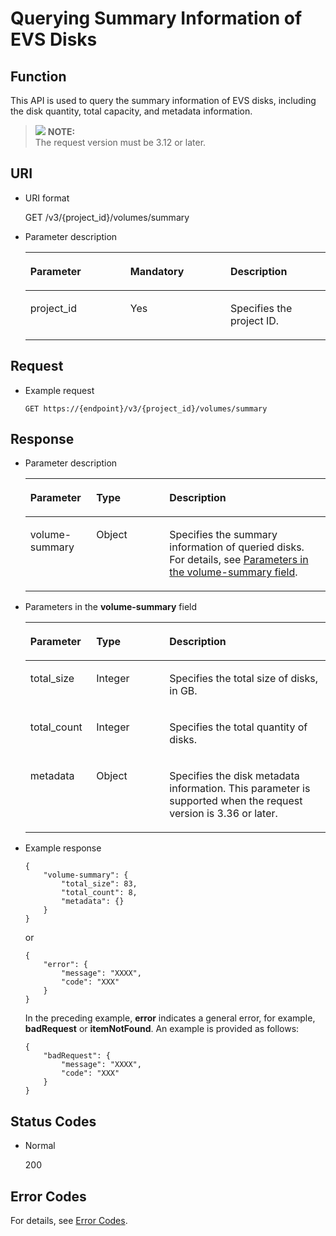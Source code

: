# Querying Summary Information of EVS Disks<a name="evs_04_3046"></a>

## Function<a name="section13269437577"></a>

This API is used to query the summary information of EVS disks, including the disk quantity, total capacity, and metadata information.

>![](/images/icon-note.gif) **NOTE:**   
>The request version must be 3.12 or later.  

## URI<a name="section433454325717"></a>

-   URI format

    GET /v3/\{project\_id\}/volumes/summary

-   Parameter description

    <a name="table16338174335710"></a>
    <table><thead align="left"><tr id="row105031043115715"><th class="cellrowborder" valign="top" width="33.33333333333333%" id="mcps1.1.4.1.1"><p id="p25035437578"><a name="p25035437578"></a><a name="p25035437578"></a>Parameter</p>
    </th>
    <th class="cellrowborder" valign="top" width="33.33333333333333%" id="mcps1.1.4.1.2"><p id="p1503643145710"><a name="p1503643145710"></a><a name="p1503643145710"></a>Mandatory</p>
    </th>
    <th class="cellrowborder" valign="top" width="33.33333333333333%" id="mcps1.1.4.1.3"><p id="p145031543165715"><a name="p145031543165715"></a><a name="p145031543165715"></a>Description</p>
    </th>
    </tr>
    </thead>
    <tbody><tr id="row1150310436576"><td class="cellrowborder" valign="top" width="33.33333333333333%" headers="mcps1.1.4.1.1 "><p id="p165045438574"><a name="p165045438574"></a><a name="p165045438574"></a>project_id</p>
    </td>
    <td class="cellrowborder" valign="top" width="33.33333333333333%" headers="mcps1.1.4.1.2 "><p id="p20504843175717"><a name="p20504843175717"></a><a name="p20504843175717"></a>Yes</p>
    </td>
    <td class="cellrowborder" valign="top" width="33.33333333333333%" headers="mcps1.1.4.1.3 "><p id="p14504104315576"><a name="p14504104315576"></a><a name="p14504104315576"></a>Specifies the project ID.</p>
    </td>
    </tr>
    </tbody>
    </table>


## Request<a name="section13354194317578"></a>

-   Example request

    ```
    GET https://{endpoint}/v3/{project_id}/volumes/summary
    ```


## Response<a name="section93541643195718"></a>

-   Parameter description

    <a name="table9790753204717"></a>
    <table><thead align="left"><tr id="row1379065318471"><th class="cellrowborder" valign="top" width="21.95%" id="mcps1.1.4.1.1"><p id="p67904536478"><a name="p67904536478"></a><a name="p67904536478"></a>Parameter</p>
    </th>
    <th class="cellrowborder" valign="top" width="24.39%" id="mcps1.1.4.1.2"><p id="p11790165394719"><a name="p11790165394719"></a><a name="p11790165394719"></a>Type</p>
    </th>
    <th class="cellrowborder" valign="top" width="53.66%" id="mcps1.1.4.1.3"><p id="p147902053104713"><a name="p147902053104713"></a><a name="p147902053104713"></a>Description</p>
    </th>
    </tr>
    </thead>
    <tbody><tr id="row12790145304717"><td class="cellrowborder" valign="top" width="21.95%" headers="mcps1.1.4.1.1 "><p id="p147901753114712"><a name="p147901753114712"></a><a name="p147901753114712"></a>volume-summary</p>
    </td>
    <td class="cellrowborder" valign="top" width="24.39%" headers="mcps1.1.4.1.2 "><p id="p12790115394719"><a name="p12790115394719"></a><a name="p12790115394719"></a>Object</p>
    </td>
    <td class="cellrowborder" valign="top" width="53.66%" headers="mcps1.1.4.1.3 "><p id="p14791153134717"><a name="p14791153134717"></a><a name="p14791153134717"></a>Specifies the summary information of queried disks. For details, see <a href="#li10504143155718">Parameters in the volume-summary field</a>.</p>
    </td>
    </tr>
    </tbody>
    </table>


-   <a name="li10504143155718"></a>Parameters in the  **volume-summary**  field

    <a name="table0358124375716"></a>
    <table><thead align="left"><tr id="row55041443195713"><th class="cellrowborder" valign="top" width="21.95%" id="mcps1.1.4.1.1"><p id="p6504443115718"><a name="p6504443115718"></a><a name="p6504443115718"></a>Parameter</p>
    </th>
    <th class="cellrowborder" valign="top" width="24.39%" id="mcps1.1.4.1.2"><p id="p185041743205719"><a name="p185041743205719"></a><a name="p185041743205719"></a>Type</p>
    </th>
    <th class="cellrowborder" valign="top" width="53.66%" id="mcps1.1.4.1.3"><p id="p13504104314576"><a name="p13504104314576"></a><a name="p13504104314576"></a>Description</p>
    </th>
    </tr>
    </thead>
    <tbody><tr id="row650434385716"><td class="cellrowborder" valign="top" width="21.95%" headers="mcps1.1.4.1.1 "><p id="p2504134315574"><a name="p2504134315574"></a><a name="p2504134315574"></a>total_size</p>
    </td>
    <td class="cellrowborder" valign="top" width="24.39%" headers="mcps1.1.4.1.2 "><p id="p1750413434576"><a name="p1750413434576"></a><a name="p1750413434576"></a>Integer</p>
    </td>
    <td class="cellrowborder" valign="top" width="53.66%" headers="mcps1.1.4.1.3 "><p id="p16504124325719"><a name="p16504124325719"></a><a name="p16504124325719"></a>Specifies the total size of disks, in GB.</p>
    </td>
    </tr>
    <tr id="row950464345712"><td class="cellrowborder" valign="top" width="21.95%" headers="mcps1.1.4.1.1 "><p id="p95041543155718"><a name="p95041543155718"></a><a name="p95041543155718"></a>total_count</p>
    </td>
    <td class="cellrowborder" valign="top" width="24.39%" headers="mcps1.1.4.1.2 "><p id="p95041643185717"><a name="p95041643185717"></a><a name="p95041643185717"></a>Integer</p>
    </td>
    <td class="cellrowborder" valign="top" width="53.66%" headers="mcps1.1.4.1.3 "><p id="p0504184385719"><a name="p0504184385719"></a><a name="p0504184385719"></a>Specifies the total quantity of disks.</p>
    </td>
    </tr>
    <tr id="row250411433578"><td class="cellrowborder" valign="top" width="21.95%" headers="mcps1.1.4.1.1 "><p id="p1950417435579"><a name="p1950417435579"></a><a name="p1950417435579"></a>metadata</p>
    </td>
    <td class="cellrowborder" valign="top" width="24.39%" headers="mcps1.1.4.1.2 "><p id="p1050513439578"><a name="p1050513439578"></a><a name="p1050513439578"></a>Object</p>
    </td>
    <td class="cellrowborder" valign="top" width="53.66%" headers="mcps1.1.4.1.3 "><p id="p6505114318572"><a name="p6505114318572"></a><a name="p6505114318572"></a>Specifies the disk metadata information. This parameter is supported when the request version is 3.36 or later.</p>
    </td>
    </tr>
    </tbody>
    </table>


-   Example response

    ```
    {
        "volume-summary": {
            "total_size": 83, 
            "total_count": 8, 
            "metadata": {}
        }
    }
    ```

    or

    ```
    { 
        "error": { 
            "message": "XXXX",  
            "code": "XXX" 
        } 
    }
    ```

    In the preceding example,  **error**  indicates a general error, for example,  **badRequest**  or  **itemNotFound**. An example is provided as follows:

    ```
    {  
        "badRequest": {  
            "message": "XXXX",  
            "code": "XXX"  
        }  
    }
    ```


## Status Codes<a name="section1378194317577"></a>

-   Normal

    200


## Error Codes<a name="section431317151242"></a>

For details, see  [Error Codes](error-codes.md).

